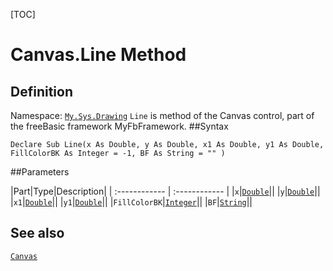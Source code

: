 [TOC]
# Canvas.Line Method

## Definition
Namespace: [`My.Sys.Drawing`](My.Sys.Drawing.md)
`Line` is method of the Canvas control, part of the freeBasic framework MyFbFramework.
##Syntax
```freeBasic
Declare Sub Line(x As Double, y As Double, x1 As Double, y1 As Double, FillColorBK As Integer = -1, BF As String = "" )
```

##Parameters

|Part|Type|Description|
| :------------ | :------------ |
|`x`|[`Double`]("https://www.freebasic.net/wiki/KeyPgDouble")||
|`y`|[`Double`]("https://www.freebasic.net/wiki/KeyPgDouble")||
|`x1`|[`Double`]("https://www.freebasic.net/wiki/KeyPgDouble")||
|`y1`|[`Double`]("https://www.freebasic.net/wiki/KeyPgDouble")||
|`FillColorBK`|[`Integer`]("https://www.freebasic.net/wiki/KeyPgInteger")||
|`BF`|[`String`]("https://www.freebasic.net/wiki/KeyPgString")||
## See also
[`Canvas`](Canvas.md)
